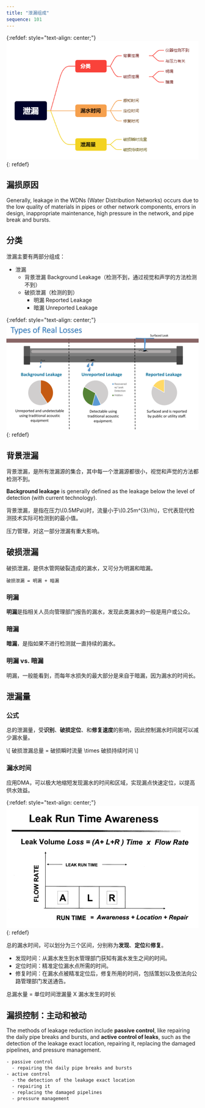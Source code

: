 ```yaml
---
title: "泄漏组成"
sequence: 101
---
```


{:refdef: style="text-align: center;"}
![](/assets/image/dma/dma-leakage.png)
{: refdef}

## 漏损原因

Generally, leakage in the WDNs (Water Distribution Networks) occurs due to the low quality of materials in pipes
or other network components, errors in design, inappropriate maintenance,
high pressure in the network, and pipe break and bursts.

## 分类

泄漏主要有两部分组成：

- 泄漏
  - 背景泄漏 Background Leakage（检测不到，通过视觉和声学的方法检测不到）
  - 破损泄漏（检测的到）
    - 明漏 Reported Leakage
    - 暗漏 Unreported Leakage

{:refdef: style="text-align: center;"}
![](/assets/image/dma/types-of-real-losses.png)
{: refdef}

## 背景泄漏

背景泄漏，是所有泄漏源的集合，其中每一个泄漏源都很小，视觉和声觉的方法都检测不到。

**Background leakage** is generally defined as the leakage below the level of detection (with current technology).

<p>
背景泄漏，是指在压力\(0.5MPa\)时，流量小于\(0.25m^{3}/h\)，它代表现代检测技术实际可检测到的最小值。
</p>

压力管理，对这一部分泄漏有重大影响。

## 破损泄漏

破损泄漏，是供水管网破裂造成的漏水，又可分为明漏和暗漏。

```text
破损泄漏 = 明漏 + 暗漏
```

### 明漏

**明漏**是指相关人员向管理部门报告的漏水，发现此类漏水的一般是用户或公众。

### 暗漏

**暗漏**，是指如果不进行检测就一直持续的漏水。

### 明漏 vs. 暗漏

明漏，一般能看到，而每年水损失的最大部分是来自于暗漏，因为漏水的时间长。

## 泄漏量

### 公式

总的泄漏量，受**识别**、**破损定位**、和**修复速度**的影响，因此控制漏水时间就可以减少漏水量。

<p>
\[
破损泄漏总量 = 破损瞬时流量 \times 破损持续时间
\]
</p>

### 漏水时间

应用DMA，可以极大地缩短发现漏水的时间和区域，实现漏点快速定位，以提高供水效益。

{:refdef: style="text-align: center;"}
![](/assets/image/dma/leak-run-time-awareness.png)
{: refdef}

总的漏水时间，可以划分为三个区间，分别称为**发现**、**定位**和**修复**。

- 发现时间：从漏水发生到水管理部门获知有漏水发生之间的时间。
- 定位时间：精准定位漏水点所需的时间。
- 修复时间：在漏水点被精准定位后，修复所用的时间，包括策划以及依法向公路管理部门发送通告。

总漏水量 = 单位时间泄漏量 X 漏水发生的时长

## 漏损控制：主动和被动

The methods of leakage reduction include **passive control**,
like repairing the daily pipe breaks and bursts,
and **active control of leaks**,
such as the detection of the leakage exact location, repairing it,
replacing the damaged pipelines, and pressure management.

```text
- passive control
  - repairing the daily pipe breaks and bursts
- active control
  - the detection of the leakage exact location
  - repairing it
  - replacing the damaged pipelines
  - pressure management
```
